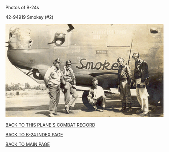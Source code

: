 
Photos of B-24s






 




42-94919 Smokey (#2)  
  

![](42-94919.jpg)  
  

[BACK TO THIS PLANE'S COMBAT RECORD](b24s/42-94919.md)  

[BACK TO B-24 INDEX PAGE](000b24s.md)  

[BACK TO MAIN PAGE](index.html)


